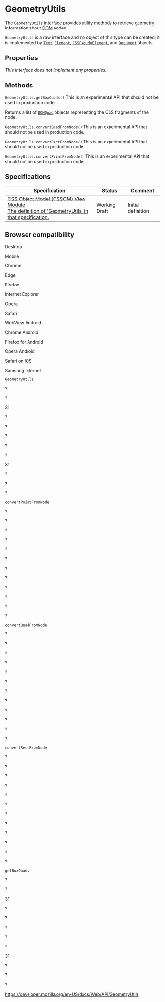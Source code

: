 # GeometryUtils

The `GeometryUtils` interface provides utility methods to retrieve geometry information about [DOM](https://developer.mozilla.org/en-US/docs/Glossary/DOM) nodes.

`GeometryUtils` is a raw interface and no object of this type can be created; it is implemented by [`Text`](text), [`Element`](element), [`CSSPseudoElement`](csspseudoelement), and [`Document`](document) objects.

## Properties

_This interface does not implement any properties._

## Methods

<span class="page-not-created">`GeometryUtils.getBoxQuads()`</span><span class="icon experimental" viewbox="0 0 100 100" xmlns="http://www.w3.org/2000/svg" role="img"> This is an experimental API that should not be used in production code. </span>

Returns a list of [`DOMQuad`](domquad) objects representing the CSS fragments of the node.

<span class="page-not-created">`GeometryUtils.convertQuadFromNode()`</span><span class="icon experimental" viewbox="0 0 100 100" xmlns="http://www.w3.org/2000/svg" role="img"> This is an experimental API that should not be used in production code. </span>

<span class="page-not-created">`GeometryUtils.convertRectFromNode()`</span><span class="icon experimental" viewbox="0 0 100 100" xmlns="http://www.w3.org/2000/svg" role="img"> This is an experimental API that should not be used in production code. </span>

<span class="page-not-created">`GeometryUtils.convertPointFromNode()`</span><span class="icon experimental" viewbox="0 0 100 100" xmlns="http://www.w3.org/2000/svg" role="img"> This is an experimental API that should not be used in production code. </span>

## Specifications

<table><thead><tr class="header"><th>Specification</th><th>Status</th><th>Comment</th></tr></thead><tbody><tr class="odd"><td><a href="https://drafts.csswg.org/cssom-view/#the-geometryutils-interface">CSS Object Model (CSSOM) View Module<br />
<span class="small">The definition of 'GeometryUtils' in that specification.</span></a></td><td><span class="spec-wd">Working Draft</span></td><td>Initial definition</td></tr></tbody></table>

## Browser compatibility

Desktop

Mobile

Chrome

Edge

Firefox

Internet Explorer

Opera

Safari

WebView Android

Chrome Android

Firefox for Android

Opera Android

Safari on IOS

Samsung Internet

`GeometryUtils`

?

?

31

?

?

?

?

?

31

?

?

?

`convertPointFromNode`

?

?

?

?

?

?

?

?

?

?

?

?

`convertQuadFromNode`

?

?

?

?

?

?

?

?

?

?

?

?

`convertRectFromNode`

?

?

?

?

?

?

?

?

?

?

?

?

`getBoxQuads`

?

?

31

?

?

?

?

?

31

?

?

?

<a href="https://developer.mozilla.org/en-US/docs/Web/API/GeometryUtils" class="_attribution-link">https://developer.mozilla.org/en-US/docs/Web/API/GeometryUtils</a>
